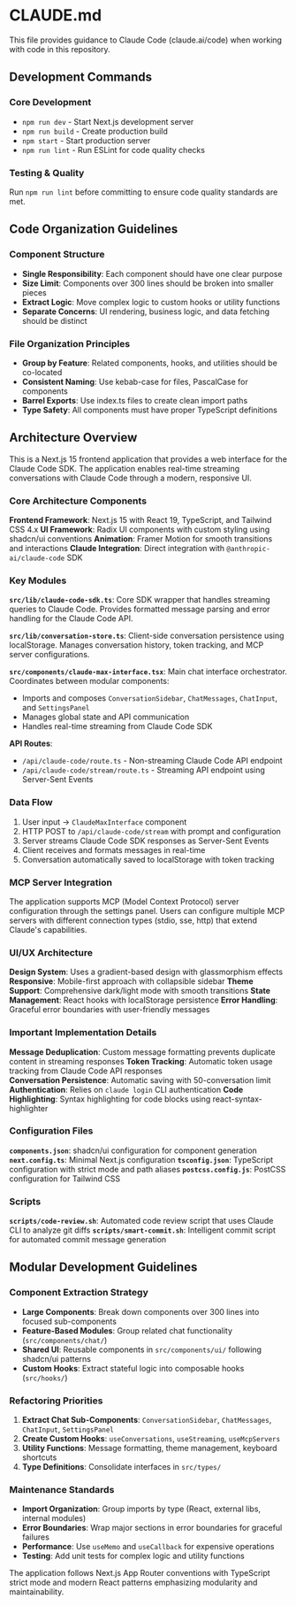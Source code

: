 # CLAUDE.md

This file provides guidance to Claude Code (claude.ai/code) when working with code in this repository.

## Development Commands

### Core Development
- `npm run dev` - Start Next.js development server
- `npm run build` - Create production build
- `npm start` - Start production server
- `npm run lint` - Run ESLint for code quality checks

### Testing & Quality
Run `npm run lint` before committing to ensure code quality standards are met.

## Code Organization Guidelines

### Component Structure
- **Single Responsibility**: Each component should have one clear purpose
- **Size Limit**: Components over 300 lines should be broken into smaller pieces
- **Extract Logic**: Move complex logic to custom hooks or utility functions
- **Separate Concerns**: UI rendering, business logic, and data fetching should be distinct

### File Organization Principles
- **Group by Feature**: Related components, hooks, and utilities should be co-located
- **Consistent Naming**: Use kebab-case for files, PascalCase for components
- **Barrel Exports**: Use index.ts files to create clean import paths
- **Type Safety**: All components must have proper TypeScript definitions

## Architecture Overview

This is a Next.js 15 frontend application that provides a web interface for the Claude Code SDK. The application enables real-time streaming conversations with Claude Code through a modern, responsive UI.

### Core Architecture Components

**Frontend Framework**: Next.js 15 with React 19, TypeScript, and Tailwind CSS 4.x
**UI Framework**: Radix UI components with custom styling using shadcn/ui conventions
**Animation**: Framer Motion for smooth transitions and interactions
**Claude Integration**: Direct integration with `@anthropic-ai/claude-code` SDK

### Key Modules

**`src/lib/claude-code-sdk.ts`**: Core SDK wrapper that handles streaming queries to Claude Code. Provides formatted message parsing and error handling for the Claude Code API.

**`src/lib/conversation-store.ts`**: Client-side conversation persistence using localStorage. Manages conversation history, token tracking, and MCP server configurations.

**`src/components/claude-max-interface.tsx`**: Main chat interface orchestrator. Coordinates between modular components:
- Imports and composes `ConversationSidebar`, `ChatMessages`, `ChatInput`, and `SettingsPanel`
- Manages global state and API communication
- Handles real-time streaming from Claude Code SDK

**API Routes**:
- `/api/claude-code/route.ts` - Non-streaming Claude Code API endpoint
- `/api/claude-code/stream/route.ts` - Streaming API endpoint using Server-Sent Events

### Data Flow

1. User input → `ClaudeMaxInterface` component
2. HTTP POST to `/api/claude-code/stream` with prompt and configuration
3. Server streams Claude Code SDK responses as Server-Sent Events
4. Client receives and formats messages in real-time
5. Conversation automatically saved to localStorage with token tracking

### MCP Server Integration

The application supports MCP (Model Context Protocol) server configuration through the settings panel. Users can configure multiple MCP servers with different connection types (stdio, sse, http) that extend Claude's capabilities.

### UI/UX Architecture

**Design System**: Uses a gradient-based design with glassmorphism effects
**Responsive**: Mobile-first approach with collapsible sidebar
**Theme Support**: Comprehensive dark/light mode with smooth transitions
**State Management**: React hooks with localStorage persistence
**Error Handling**: Graceful error boundaries with user-friendly messages

### Important Implementation Details

**Message Deduplication**: Custom message formatting prevents duplicate content in streaming responses
**Token Tracking**: Automatic token usage tracking from Claude Code API responses  
**Conversation Persistence**: Automatic saving with 50-conversation limit
**Authentication**: Relies on `claude login` CLI authentication
**Code Highlighting**: Syntax highlighting for code blocks using react-syntax-highlighter

### Configuration Files

**`components.json`**: shadcn/ui configuration for component generation
**`next.config.ts`**: Minimal Next.js configuration 
**`tsconfig.json`**: TypeScript configuration with strict mode and path aliases
**`postcss.config.js`**: PostCSS configuration for Tailwind CSS

### Scripts

**`scripts/code-review.sh`**: Automated code review script that uses Claude CLI to analyze git diffs
**`scripts/smart-commit.sh`**: Intelligent commit script for automated commit message generation

## Modular Development Guidelines

### Component Extraction Strategy
- **Large Components**: Break down components over 300 lines into focused sub-components
- **Feature-Based Modules**: Group related chat functionality (`src/components/chat/`)
- **Shared UI**: Reusable components in `src/components/ui/` following shadcn/ui patterns
- **Custom Hooks**: Extract stateful logic into composable hooks (`src/hooks/`)

### Refactoring Priorities
1. **Extract Chat Sub-Components**: `ConversationSidebar`, `ChatMessages`, `ChatInput`, `SettingsPanel`
2. **Create Custom Hooks**: `useConversations`, `useStreaming`, `useMcpServers`
3. **Utility Functions**: Message formatting, theme management, keyboard shortcuts
4. **Type Definitions**: Consolidate interfaces in `src/types/`

### Maintenance Standards
- **Import Organization**: Group imports by type (React, external libs, internal modules)
- **Error Boundaries**: Wrap major sections in error boundaries for graceful failures
- **Performance**: Use `useMemo` and `useCallback` for expensive operations
- **Testing**: Add unit tests for complex logic and utility functions

The application follows Next.js App Router conventions with TypeScript strict mode and modern React patterns emphasizing modularity and maintainability.